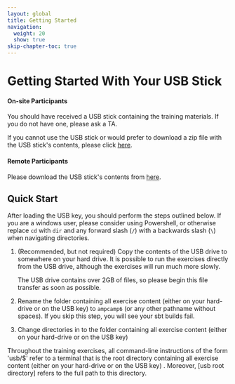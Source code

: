 ```yaml
---
layout: global
title: Getting Started
navigation:
  weight: 20
  show: true
skip-chapter-toc: true
---
```


# Getting Started With Your USB Stick

#### On-site Participants
You should have received a USB stick containing the training materials.  If you do not have one, please ask a TA.

If you cannot use the USB stick or would prefer to download a zip file with the USB stick's contents,
please click <a href="http://www.cs.berkeley.edu/~jey/ampcamp6/ampcamp6-rc1.zip">here</a>.

#### Remote Participants
Please download the USB stick's contents from
<a href="http://www.cs.berkeley.edu/~jey/ampcamp6/ampcamp6-rc1.zip">here</a>.

## Quick Start

After loading the USB key, you should perform the steps outlined below.  If you
are a windows user, please consider using Powershell, or otherwise replace `cd`
with `dir` and any forward slash (`/`) with a backwards slash (`\`) when
navigating directories.

1. (Recommended, but not required) Copy the contents of the USB drive to somewhere on your hard drive.
It is possible to run the exercises directly from the USB drive, although the exercises will run
much more slowly.

    <p class="alert alert-warn">
    <i class="icon-info-sign">    </i>
    The USB drive contains over 2GB of files, so please begin this file transfer as soon as possible.
    </p>

2. Rename the folder containing all exercise content (either on your hard-drive
   or on the USB key) to `ampcamp6` (or any other pathname without spaces).  If you
   skip this step, you will see your sbt builds fail.

3. Change directories in to the folder containing all exercise content (either on your hard-drive or on the USB key)

    <p class="alert alert-warn">
    <i class="icon-info-sign">    </i>
 Throughout the training exercises, all command-line instructions of the form
 'usb/$' refer to a terminal that is the root directory containing all exercise
 content (either on your hard-drive or on the USB key) . Moreover, [usb root
 directory] refers to the full path to this directory.
    </p>
